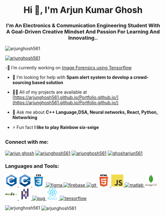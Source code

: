 <h1 align="center">Hi 👋, I'm Arjun Kumar Ghosh</h1>
<h3 align="center">I'm An Electronics & Communication Engineering Student With A Goal-Driven Creative Mindset And Passion For Learning And Innovating..</h3>

<p align="left"> <img src="https://komarev.com/ghpvc/?username=arjunghosh561&label=Profile%20views&color=0e75b6&style=flat" alt="arjunghosh561" /> </p>

<p align="left"> <a href="https://github.com/ryo-ma/github-profile-trophy"><img src="https://github-profile-trophy.vercel.app/?username=arjunghosh561" alt="arjunghosh561" /></a> </p>

 -🔭 I’m currently working on [Image Forensics using Tensorflow](https://github.com/ArjunGhosh561/Customer-Churn_rate-prediction-using-Deep-Neural-Networks)

- 🤝 I’m looking for help with **Spam alert system to develop a crowd-sourcing based solution**

- 👨‍💻 All of my projects are available at [https://arjunghosh561.github.io/Portfolio.github.io/](https://arjunghosh561.github.io/Portfolio.github.io/)

- 💬 Ask me about **C++ Language,DSA, Neural networks, React, Python, Networking**

<!-- - 📫 How to reach me **ghosharjun561@gmail.com** -->

- ⚡ Fun fact **I like to play Rainbow six-seige**

<h3 align="left">Connect with me:</h3>
<p align="left">
<a href="https://fb.com/arjun ghosh" target="blank"><img align="center" src="https://raw.githubusercontent.com/rahuldkjain/github-profile-readme-generator/master/src/images/icons/Social/facebook.svg" alt="arjun ghosh" height="30" width="40" /></a>
<a href="https://www.codechef.com/users/arjunghosh561" target="blank"><img align="center" src="https://cdn.jsdelivr.net/npm/simple-icons@3.1.0/icons/codechef.svg" alt="arjunghosh561" height="30" width="40" /></a>
<a href="https://www.leetcode.com/arjunghosh561" target="blank"><img align="center" src="https://raw.githubusercontent.com/rahuldkjain/github-profile-readme-generator/master/src/images/icons/Social/leet-code.svg" alt="arjunghosh561" height="30" width="40" /></a>
<a href="https://auth.geeksforgeeks.org/user/ghosharjun561" target="blank"><img align="center" src="https://raw.githubusercontent.com/rahuldkjain/github-profile-readme-generator/master/src/images/icons/Social/geeks-for-geeks.svg" alt="ghosharjun561" height="30" width="40" /></a>
</p>

<h3 align="left">Languages and Tools:</h3>
<p align="left"> <a href="https://www.cprogramming.com/" target="_blank" rel="noreferrer"> <img src="https://raw.githubusercontent.com/devicons/devicon/master/icons/c/c-original.svg" alt="c" width="40" height="40"/> </a> <a href="https://www.w3schools.com/cpp/" target="_blank" rel="noreferrer"> <img src="https://raw.githubusercontent.com/devicons/devicon/master/icons/cplusplus/cplusplus-original.svg" alt="cplusplus" width="40" height="40"/> </a> <a href="https://www.w3schools.com/css/" target="_blank" rel="noreferrer"> <img src="https://raw.githubusercontent.com/devicons/devicon/master/icons/css3/css3-original-wordmark.svg" alt="css3" width="40" height="40"/> </a> <a href="https://www.figma.com/" target="_blank" rel="noreferrer"> <img src="https://www.vectorlogo.zone/logos/figma/figma-icon.svg" alt="figma" width="40" height="40"/> </a> <a href="https://firebase.google.com/" target="_blank" rel="noreferrer"> <img src="https://www.vectorlogo.zone/logos/firebase/firebase-icon.svg" alt="firebase" width="40" height="40"/> </a> <a href="https://git-scm.com/" target="_blank" rel="noreferrer"> <img src="https://www.vectorlogo.zone/logos/git-scm/git-scm-icon.svg" alt="git" width="40" height="40"/> </a> <a href="https://www.w3.org/html/" target="_blank" rel="noreferrer"> <img src="https://raw.githubusercontent.com/devicons/devicon/master/icons/html5/html5-original-wordmark.svg" alt="html5" width="40" height="40"/> </a> <a href="https://developer.mozilla.org/en-US/docs/Web/JavaScript" target="_blank" rel="noreferrer"> <img src="https://raw.githubusercontent.com/devicons/devicon/master/icons/javascript/javascript-original.svg" alt="javascript" width="40" height="40"/> </a> <a href="https://www.mathworks.com/" target="_blank" rel="noreferrer"> <img src="https://upload.wikimedia.org/wikipedia/commons/2/21/Matlab_Logo.png" alt="matlab" width="40" height="40"/> </a> <a href="https://www.mongodb.com/" target="_blank" rel="noreferrer"> <img src="https://raw.githubusercontent.com/devicons/devicon/master/icons/mongodb/mongodb-original-wordmark.svg" alt="mongodb" width="40" height="40"/> </a> <a href="https://nodejs.org" target="_blank" rel="noreferrer"> <img src="https://raw.githubusercontent.com/devicons/devicon/master/icons/nodejs/nodejs-original-wordmark.svg" alt="nodejs" width="40" height="40"/> </a> <a href="https://pandas.pydata.org/" target="_blank" rel="noreferrer"> <img src="https://raw.githubusercontent.com/devicons/devicon/2ae2a900d2f041da66e950e4d48052658d850630/icons/pandas/pandas-original.svg" alt="pandas" width="40" height="40"/> </a> <a href="https://pugjs.org" target="_blank" rel="noreferrer"> <img src="https://cdn.worldvectorlogo.com/logos/pug.svg" alt="pug" width="40" height="40"/> </a> <a href="https://reactjs.org/" target="_blank" rel="noreferrer"> <img src="https://raw.githubusercontent.com/devicons/devicon/master/icons/react/react-original-wordmark.svg" alt="react" width="40" height="40"/> </a> <a href="https://www.tensorflow.org" target="_blank" rel="noreferrer"> <img src="https://www.vectorlogo.zone/logos/tensorflow/tensorflow-icon.svg" alt="tensorflow" width="40" height="40"/> </a> </p>

<p><img align="left" src="https://github-readme-stats.vercel.app/api/top-langs?username=arjunghosh561&show_icons=true&locale=en&layout=compact" alt="arjunghosh561" /></p>

<p>&nbsp;<img align="center" src="https://github-readme-stats.vercel.app/api?username=arjunghosh561&show_icons=true&locale=en" alt="arjunghosh561" /></p>
